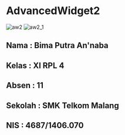 # AdvancedWidget2

![aw2](https://cloud.githubusercontent.com/assets/22125833/21584954/a6ecc550-d0e8-11e6-82df-d2e8fe077885.jpg)
![aw2_1](https://cloud.githubusercontent.com/assets/22125833/21584958/a730ecda-d0e8-11e6-9c3b-3808bbd44b0d.jpg)


<h2>Nama    : Bima Putra An'naba                </h2>
<h2>Kelas   : XI RPL 4                </h2>
<h2>Absen   : 11                </h2>
<h2>Sekolah : SMK Telkom Malang                </h2>
<h2>NIS     : 4687/1406.070                </h2>
